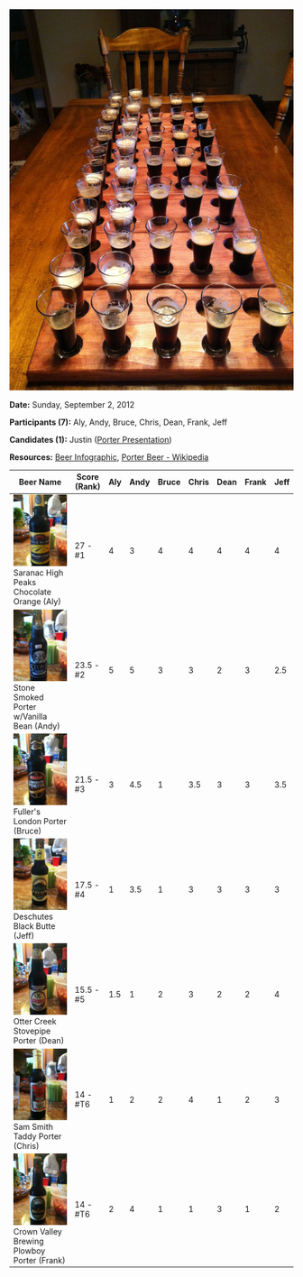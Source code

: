 <img src="./images/2012/setup.jpg" class="setup-thumb fancybox">

**Date:** Sunday, September 2, 2012

**Participants (7):** Aly, Andy, Bruce, Chris, Dean, Frank, Jeff

**Candidates (1):** Justin ([Porter Presentation](./assets/porter.pdf))

**Resources:** [Beer Infographic](http://sposetti.github.io/East-Greenville/images/beer-infographic.jpg),
[Porter Beer - Wikipedia](http://en.wikipedia.org/wiki/Porter_beer)

| Beer Name  | Score (Rank) | Aly | Andy | Bruce | Chris | Dean | Frank | Jeff |
|---|---|---|---|---|---|---|---|---|
| <img class="cap-thumb fancybox" src="./images/2012/beer-saranac.jpg"> Saranac High Peaks Chocolate Orange (Aly) | 27 - #1 | 4 | 3 | 4 | 4 | 4 | 4 | 4 |
| <img class="cap-thumb fancybox" src="./images/2012/beer-stone.jpg"> Stone Smoked Porter w/Vanilla Bean (Andy) | 23.5 - #2 | 5 | 5 | 3 | 3 | 2 | 3 | 2.5 |
| <img class="cap-thumb fancybox" src="./images/2012/beer-london.jpg"> Fuller's London Porter (Bruce) | 21.5 - #3 | 3 | 4.5 | 1 | 3.5 | 3 | 3 | 3.5 |
| <img class="cap-thumb fancybox" src="./images/2012/beer-black-butte.jpg"> Deschutes Black Butte (Jeff) | 17.5 - #4 | 1 | 3.5 | 1 | 3 | 3 | 3 | 3 |
| <img class="cap-thumb fancybox" src="./images/2012/beer-stovepipe.jpg"> Otter Creek Stovepipe Porter (Dean) | 15.5 - #5 | 1.5 | 1 | 2 | 3 | 2 | 2 | 4 |
| <img class="cap-thumb fancybox" src="./images/2012/beer-taddy.jpg"> Sam Smith Taddy Porter (Chris) | 14 - #T6 | 1 | 2 | 2 | 4 | 1 | 2 | 3 |
| <img class="cap-thumb fancybox" src="./images/2012/beer-plowboy.jpg"> Crown Valley Brewing Plowboy Porter (Frank) | 14 - #T6 | 2 | 4 | 1 | 1 | 3 | 1 | 2 |
